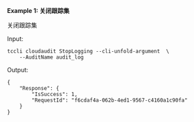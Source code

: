 **Example 1: 关闭跟踪集**

关闭跟踪集

Input: 

```
tccli cloudaudit StopLogging --cli-unfold-argument  \
    --AuditName audit_log
```

Output: 
```
{
    "Response": {
        "IsSuccess": 1,
        "RequestId": "f6cdaf4a-062b-4ed1-9567-c4160a1c90fa"
    }
}
```

